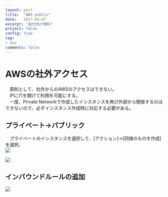 ```yaml
---
layout: post
title:  "AWS public"
date:   2017-04-07
excerpt: "自分向け資料"
project: false
config: true
tag:
- aws
comments: false
---
```


# AWSの社外アクセス
　原則として、社外からのAWSのアクセスはできない。    
　IPに穴を開けて利用を可能にする。   
　一度、Private Networkで作成したインスタンスを再び外部から開放するのはできないので、必ずインスタンス作成時に対応する必要がある。   

## プライベート->パブリック
　プライベートのインスタンスを選択して、[アクション]->[同様のものを作成]を選択。  
![](https://cloud.githubusercontent.com/assets/4949982/24785772/77037b50-1b97-11e7-9b22-5726d4f292bb.png)

![](https://cloud.githubusercontent.com/assets/4949982/24785776/7f6e5d64-1b97-11e7-90d2-b1eaae169589.png)

## インバウンドルールの追加
![](https://cloud.githubusercontent.com/assets/4949982/24786175/425abcd0-1b9a-11e7-92ea-524431eaf571.png)
